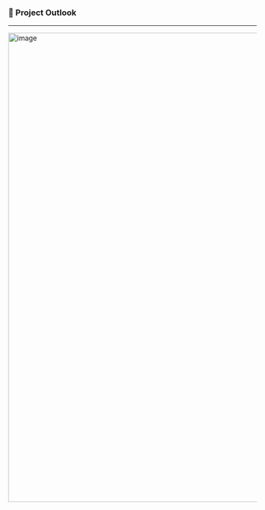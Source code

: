 ### 📂 Project Outlook

<hr />

<img width="1653" height="951" alt="image" src="https://github.com/user-attachments/assets/b38d3d8a-4f38-4c4e-b63c-0ba566c9c47a" />
